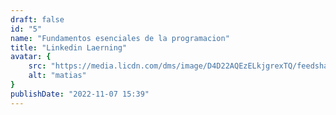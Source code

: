 ```yaml
---
draft: false
id: "5"
name: "Fundamentos esenciales de la programacion"
title: "Linkedin Laerning"
avatar: {
    src: "https://media.licdn.com/dms/image/D4D22AQEzELkjgrexTQ/feedshare-shrink_1280/0/1692236819894?e=1697068800&v=beta&t=67MmDG25aiyOwrU31rwaizonCzrWXWA7XLLTVN7wdyI",
    alt: "matias"
}
publishDate: "2022-11-07 15:39"
---
```

